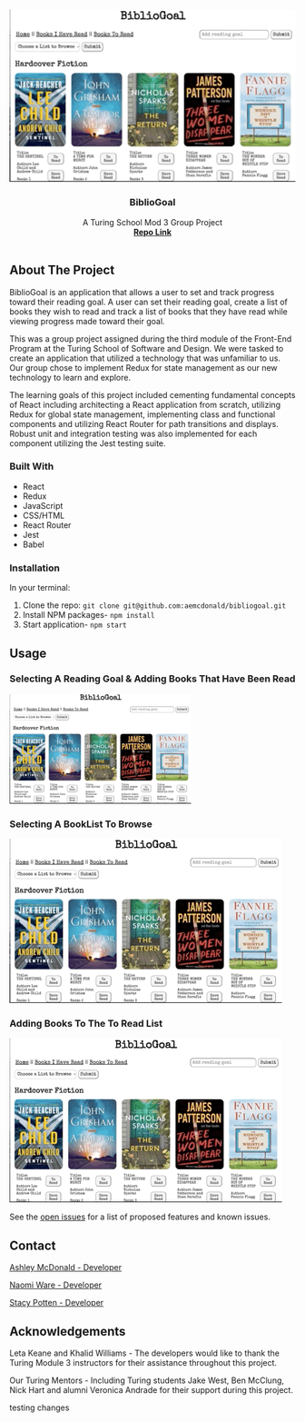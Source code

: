 <br />
<p align="center">
  <a href="https://github.com/aemcdonald/bibliogoal">
    <img src="/src/BiblioGoal3.gif" alt="moving image of application in use" width="600">
  </a>
  <h3 align="center">BiblioGoal</h3>
  <p align="center">
    A Turing School Mod 3 Group Project
    <br />
    <a href="https://github.com/aemcdonald/bibliogoal"><strong>Repo Link</strong></a>
    <br />
    <br />
  </p>
</p>

## About The Project
BiblioGoal is an application that allows a user to set and track progress toward their reading goal. A user can set their reading goal, create a list of books they wish to read and track a list of books that they have read while viewing progress made toward their goal.

This was a group project assigned during the third module of the Front-End Program at the Turing School of Software and Design. We were tasked to create an application that utilized a technology that was unfamiliar to us. Our group chose to implement Redux for state management as our new technology to learn and explore.

The learning goals of this project included cementing fundamental concepts of React including architecting a React application from scratch, utilizing Redux for global state management, implementing class and functional components and utilizing React Router for path transitions and displays. Robust unit and integration testing was also implemented for each component utilizing the Jest testing suite.

### Built With
* React
* Redux
* JavaScript
* CSS/HTML
* React Router
* Jest
* Babel

### Installation
In your terminal:
1. Clone the repo:
`git clone git@github.com:aemcdonald/bibliogoal.git`
2. Install NPM packages- `npm install`
3. Start application- `npm start`

## Usage
### Selecting A Reading Goal & Adding Books That Have Been Read
![Giphy of Reading Goal & Have Read List](/src/BiblioGoal1.gif)

### Selecting A BookList To Browse
![Giphy of Selecting a Booklist To Browse](/src/BiblioGoal3.gif)

### Adding Books To The To Read List
![Giphy Adding Books To The To Read List](/src/BiblioGoal2.gif)

See the [open issues](https://github.com/aemcdonald/bibliogoal/issues) for a list of proposed features and known issues.

## Contact
[Ashley McDonald - Developer](https://github.com/aemcdonald)

[Naomi Ware - Developer](https://github.com/nware1066)

[Stacy Potten - Developer](https://github.com/stacyp2006)

## Acknowledgements
Leta Keane and Khalid Williams - The developers would like to thank the Turing Module 3 instructors for their assistance throughout this project.

Our Turing Mentors - Including Turing students Jake West, Ben McClung, Nick Hart and alumni Veronica Andrade for their support during this project.

testing changes
<!--  -->
